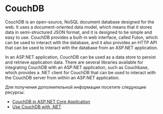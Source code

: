 # CouchDB

CouchDB is an open-source, NoSQL document database designed for the web. It uses a document-oriented data model, which means that it stores data in semi-structured JSON format, and it is designed to be simple and easy to use. CouchDB provides a built-in web interface, called Futon, which can be used to interact with the database, and it also provides an HTTP API that can be used to interact with the database from an ASP.NET application.

In an ASP.NET application, CouchDB can be used as a data store to persist and retrieve application data. There are several libraries available for integrating CouchDB with an ASP.NET application, such as Couchbase, which provides a .NET client for CouchDB that can be used to interact with the CouchDB server from within an ASP.NET application.

Для получения дополнительной информации посетите следующие ресурсы:

- [CouchDB in ASP.NET Core Application](https://www.c-sharpcorner.com/article/crud-operation-to-couchdb-via-rest-api-in-asp-net-core-application/)
- [Use CouchDB with .NET](https://stackoverflow.com/questions/1050152/use-couchdb-with-net)

